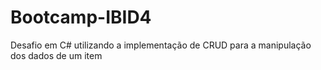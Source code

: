 # Bootcamp-IBID4
Desafio em C# utilizando a implementação de CRUD para a manipulação dos dados de um item

